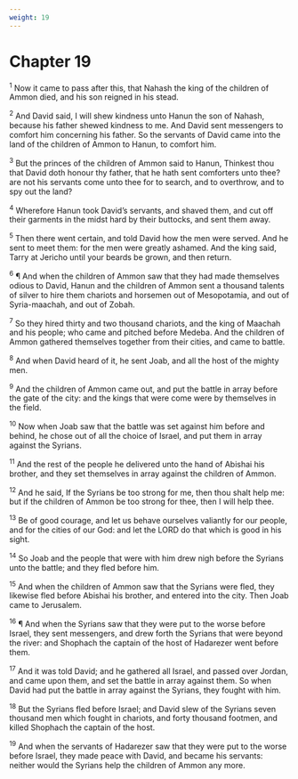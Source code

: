 ```yaml
---
weight: 19
---
```


# Chapter 19

<sup>1</sup> Now it came to pass after this, that Nahash the king of the children of Ammon died, and his son reigned in his stead. 

<sup>2</sup> And David said, I will shew kindness unto Hanun the son of Nahash, because his father shewed kindness to me. And David sent messengers to comfort him concerning his father. So the servants of David came into the land of the children of Ammon to Hanun, to comfort him. 

<sup>3</sup> But the princes of the children of Ammon said to Hanun, Thinkest thou that David doth honour thy father, that he hath sent comforters unto thee? are not his servants come unto thee for to search, and to overthrow, and to spy out the land? 

<sup>4</sup> Wherefore Hanun took David’s servants, and shaved them, and cut off their garments in the midst hard by their buttocks, and sent them away. 

<sup>5</sup> Then there went certain, and told David how the men were served. And he sent to meet them: for the men were greatly ashamed. And the king said, Tarry at Jericho until your beards be grown, and then return. 

<sup>6</sup> ¶ And when the children of Ammon saw that they had made themselves odious to David, Hanun and the children of Ammon sent a thousand talents of silver to hire them chariots and horsemen out of Mesopotamia, and out of Syria-maachah, and out of Zobah. 

<sup>7</sup> So they hired thirty and two thousand chariots, and the king of Maachah and his people; who came and pitched before Medeba. And the children of Ammon gathered themselves together from their cities, and came to battle. 

<sup>8</sup> And when David heard of it, he sent Joab, and all the host of the mighty men. 

<sup>9</sup> And the children of Ammon came out, and put the battle in array before the gate of the city: and the kings that were come were by themselves in the field. 

<sup>10</sup> Now when Joab saw that the battle was set against him before and behind, he chose out of all the choice of Israel, and put them in array against the Syrians. 

<sup>11</sup> And the rest of the people he delivered unto the hand of Abishai his brother, and they set themselves in array against the children of Ammon. 

<sup>12</sup> And he said, If the Syrians be too strong for me, then thou shalt help me: but if the children of Ammon be too strong for thee, then I will help thee. 

<sup>13</sup> Be of good courage, and let us behave ourselves valiantly for our people, and for the cities of our God: and let the LORD do that which is good in his sight. 

<sup>14</sup> So Joab and the people that were with him drew nigh before the Syrians unto the battle; and they fled before him. 

<sup>15</sup> And when the children of Ammon saw that the Syrians were fled, they likewise fled before Abishai his brother, and entered into the city. Then Joab came to Jerusalem. 

<sup>16</sup> ¶ And when the Syrians saw that they were put to the worse before Israel, they sent messengers, and drew forth the Syrians that were beyond the river: and Shophach the captain of the host of Hadarezer went before them. 

<sup>17</sup> And it was told David; and he gathered all Israel, and passed over Jordan, and came upon them, and set the battle in array against them. So when David had put the battle in array against the Syrians, they fought with him. 

<sup>18</sup> But the Syrians fled before Israel; and David slew of the Syrians seven thousand men which fought in chariots, and forty thousand footmen, and killed Shophach the captain of the host. 

<sup>19</sup> And when the servants of Hadarezer saw that they were put to the worse before Israel, they made peace with David, and became his servants: neither would the Syrians help the children of Ammon any more. 


